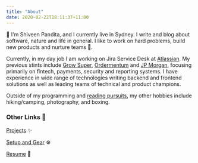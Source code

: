 ```yaml
---
title: "About"
date: 2020-02-22T18:11:37+11:00
---
```


👋 I'm Shiveen Pandita, and I currently live in Sydney. I write and blog about software, nature and life in general. I like to work on hard problems, build new products and nurture teams 🌱.

Currently, in my day job I am working on Jira Service Desk at [Atlassian](https://www.atlassian.com). My previous stints include [Grow Super](https://www.growsuper.com), [Ordermentum](https://www.ordermentum.com) and [JP Morgan](https://www.jpmorgan.com),  focusing primarily on fintech, payments, security and reporting systems. I have experience in wide range of technologies writing backend and frontend solutions as well as leading teams of technical and product champions. 

Outside of my programming and [reading pursuits](https://www.notion.so/shiveenp/084b9f6a8bba42c89e29564b32ce9569?v=6a38d11de89340478e086da1fde7a58a), my other hobbies include hiking/camping, photography, and boxing.


### Other Links 🚀

[Projects](/projects) ✨

[Setup and Gear](/uses) ⚙️

[Resume](/resume) 📄
